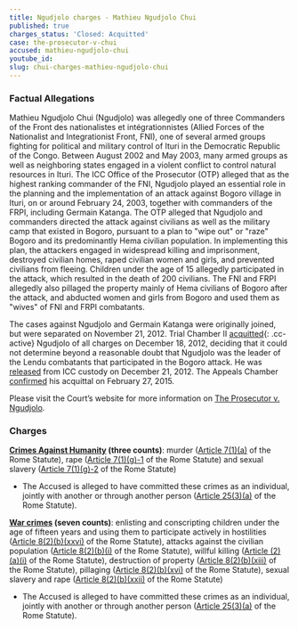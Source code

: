 ```yaml
---
title: Ngudjolo charges - Mathieu Ngudjolo Chui
published: true
charges_status: 'Closed: Acquitted'
case: the-prosecutor-v-chui
accused: mathieu-ngudjolo-chui
youtube_id:
slug: chui-charges-mathieu-ngudjolo-chui
---
```



### Factual Allegations

Mathieu Ngudjolo Chui (Ngudjolo) was allegedly one of three Commanders of the Front des nationalistes et int&eacute;grationnistes (Allied Forces of the Nationalist and Integrationist Front, FNI), one of several armed groups fighting for political and military control of Ituri in the Democratic Republic of the Congo. Between August 2002 and May 2003, many armed groups as well as neighboring states engaged in a violent conflict to control natural resources in Ituri. The ICC Office of the Prosecutor (OTP) alleged that as the highest ranking commander of the FNI, Ngudjolo played an essential role in the planning and the implementation of an attack against Bogoro village in Ituri, on or around February 24, 2003, together with commanders of the FRPI, including Germain Katanga. The OTP alleged that Ngudjolo and commanders directed the attack against civilians as well as the military camp that existed in Bogoro, pursuant to a plan to "wipe out" or "raze" Bogoro and its predominantly Hema civilian population. In implementing this plan, the attackers engaged in widespread killing and imprisonment, destroyed civilian homes, raped civilian women and girls, and prevented civilians from fleeing. Children under the age of 15 allegedly participated in the attack, which resulted in the death of 200 civilians. The FNI and FRPI allegedly also pillaged the property mainly of Hema civilians of Bogoro after the attack, and abducted women and girls from Bogoro and used them as "wives" of FNI and FRPI combatants.

The cases against Ngudjolo and Germain Katanga were originally joined, but were separated on November 21, 2012. Trial Chamber II [acquitted](){: .cc-active} Ngudjolo of all charges on December 18, 2012, deciding that it could not determine beyond a reasonable doubt that Ngudjolo was the leader of the Lendu combatants that participated in the Bogoro attack. He was [released](http://www.icc-cpi.int/en_menus/icc/press%20and%20media/press%20releases/news%20and%20highlights/Pages/pr868.aspx) from ICC custody on December 21, 2012. The Appeals Chamber [confirmed](http://www.icc-cpi.int/iccdocs/doc/doc1957802.pdf) his acquittal on February 27, 2015.

Please visit the Court’s website for more information on [The Prosecutor v. Ngudjolo](https://www.icc-cpi.int/drc/ngudjolo).

### Charges

**[Crimes Against Humanity](http://www.casematrixnetwork.org/case-m/klamberg-commentary/rome-statute/#c1171) (three counts)**: murder ([Article 7(1)(a)](http://www.casematrixnetwork.org/cmn-knowledge-hub/klamberg-commentary/elements-of-crime/#c2286) of the Rome Statute), rape ([Article 7(1)(g)-1](http://www.casematrixnetwork.org/cmn-knowledge-hub/klamberg-commentary/elements-of-crime/#c2292) of the Rome Statute) and sexual slavery ([Article 7(1)(g)-2](http://www.casematrixnetwork.org/cmn-knowledge-hub/klamberg-commentary/elements-of-crime/#c2293) of the Rome Statute)

* The Accused is alleged to have committed these crimes as an individual, jointly with another or through another person ([Article 25(3)(a)](http://www.casematrixnetwork.org/case-m/klamberg-commentary/rome-statute/#c1198) of the Rome Statute).


**[War crimes](http://www.casematrixnetwork.org/case-m/klamberg-commentary/rome-statute/#c1172) (seven counts)**: enlisting and conscripting children under the age of fifteen years and using them to participate actively in hostilities ([Article 8(2)(b)(xxvi)](http://www.casematrixnetwork.org/cmn-knowledge-hub/klamberg-commentary/elements-of-crime/#c2356) of the Rome Statute), attacks against the civilian population ([Article 8(2)(b)(i)](http://www.casematrixnetwork.org/cmn-knowledge-hub/klamberg-commentary/elements-of-crime/#c2321) of the Rome Statute), willful killing ([Article (2)(a)(i)](http://www.casematrixnetwork.org/cmn-knowledge-hub/klamberg-commentary/elements-of-crime/#c2310) of the Rome Statute), destruction of property ([Article 8(2)(b)(xiii)](http://www.casematrixnetwork.org/cmn-knowledge-hub/klamberg-commentary/elements-of-crime/#c2338) of the Rome Statute), pillaging ([Article 8(2)(b)(xvi)](http://www.casematrixnetwork.org/cmn-knowledge-hub/klamberg-commentary/elements-of-crime/#c2341) of the Rome Statute), sexual slavery and rape ([Article 8(2)(b)(xxii)](http://www.casematrixnetwork.org/cmn-knowledge-hub/klamberg-commentary/elements-of-crime/#c2347) of the Rome Statute)

* The Accused is alleged to have committed these crimes as an individual, jointly with another or through another person ([Article 25(3)(a)](http://www.casematrixnetwork.org/case-m/klamberg-commentary/rome-statute/#c1198) of the Rome Statute).